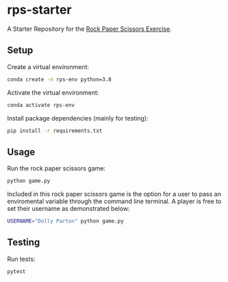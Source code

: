 # rps-starter

A Starter Repository for the [Rock Paper Scissors Exercise](https://github.com/prof-rossetti/intro-to-python/blob/main/exercises/rock-paper-scissors/README.md).

## Setup

Create a virtual environment:

```sh
conda create -n rps-env python=3.8
```

Activate the virtual environment:

```sh
conda activate rps-env
```

Install package dependencies (mainly for testing):

```sh
pip install -r requirements.txt
```

## Usage

Run the rock paper scissors game:

```sh
python game.py
```

Included in this rock paper scissors game is the option for a user to pass an enviromental variable through the command line terminal. A player is free to set their username as demonstrated below:

```sh
USERNAME="Dolly Parton" python game.py
```

## Testing

Run tests:

```sh
pytest
```



